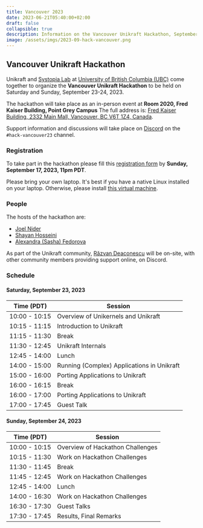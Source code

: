 ```yaml
---
title: Vancouver 2023
date: 2023-06-21T05:40:00+02:00
draft: false
collapsible: true
description: Information on the Vancouver Unikraft Hackathon, September 23-24, 2023
image: /assets/imgs/2023-09-hack-vancouver.png
---
```


## Vancouver Unikraft Hackathon

Unikraft and [Systopia Lab](https://systopia.cs.ubc.ca/) at [University of British Columbia (UBC)](https://www.ubc.ca/) come together to organize the **Vancouver Unikraft Hackathon** to be held on Saturday and Sunday, September 23-24, 2023.

The hackathon will take place as an in-person event at **Room 2020, Fred Kaiser Building, Point Grey Campus**
The full address is: [Fred Kaiser Building, 2332 Main Mall, Vancouver, BC V6T 1Z4, Canada](https://goo.gl/maps/8K7EY5EGxMFzFGBr5).

Support information and discussions will take place on [Discord](http://bit.ly/UnikraftDiscord) on the `#hack-vancouver23` channel.

### Registration

To take part in the hackathon please fill this [registration form](https://forms.gle/mDumYG8pQtxcX3ES9) by **Sunday, September 17, 2023, 11pm PDT**.

Please bring your own laptop.
It's best if you have a native Linux installed on your laptop.
Otherwise, please install [this virtual machine](https://drive.google.com/file/d/1u5DtN5kMPWxBU8UdBfnZ7DNRP2n6oiTy/view?usp=share_link).

### People

The hosts of the hackathon are:

* [Joel Nider](https://people.ece.ubc.ca/joel/)
* [Shayan Hosseini](https://shayanh.com/)
* [Alexandra (Sasha) Fedorova](https://people.ece.ubc.ca/sasha/)

As part of the Unikraft community, [Răzvan Deaconescu](https://github.com/razvand/) will be on-site, with other community members providing support online, on Discord.

### Schedule

#### Saturday, September 23, 2023

| Time (PDT)    | Session                                         |
| ------------- | ----------------------------------------------- |
| 10:00 - 10:15 | Overview of Unikernels and Unikraft             |
| 10:15 - 11:15 | Introduction to Unikraft                        |
| 11:15 - 11:30 | Break                                           |
| 11:30 - 12:45 | Unikraft Internals                              |
| 12:45 - 14:00 | Lunch                                           |
| 14:00 - 15:00 | Running (Complex) Applications in Unikraft      |
| 15:00 - 16:00 | Porting Applications to Unikraft                |
| 16:00 - 16:15 | Break                                           |
| 16:00 - 17:00 | Porting Applications to Unikraft                |
| 17:00 - 17:45 | Guest Talk                                      |

#### Sunday, September 24, 2023

| Time (PDT)    | Session                                             |
| ------------- | --------------------------------------------------- |
| 10:00 - 10:15 | Overview of Hackathon Challenges                    |
| 10:15 - 11:30 | Work on Hackathon Challenges                        |
| 11:30 - 11:45 | Break                                               |
| 11:45 - 12:45 | Work on Hackathon Challenges                        |
| 12:45 - 14:00 | Lunch                                               |
| 14:00 - 16:30 | Work on Hackathon Challenges                        |
| 16:30 - 17:30 | Guest Talks                                         |
| 17:30 - 17:45 | Results, Final Remarks                              |
